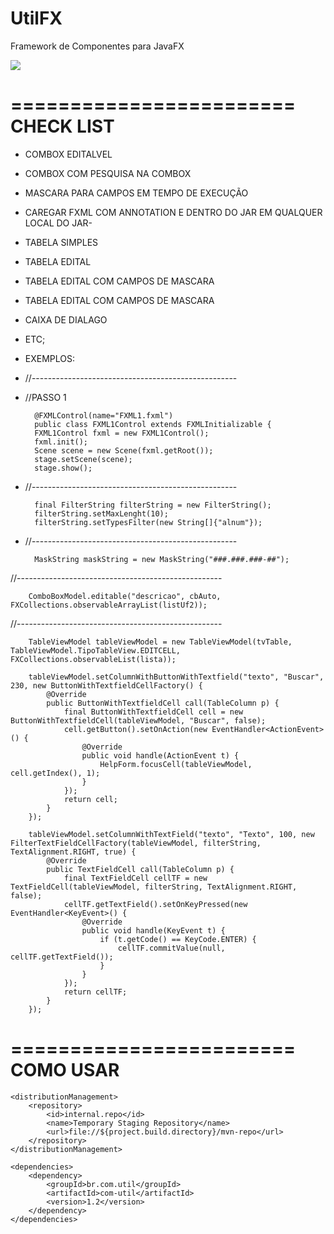 # UtilFX
Framework de Componentes para JavaFX

[![](https://jitpack.io/v/Heverton/newobject.svg)](https://jitpack.io/#Heverton/newobject)

========================
CHECK LIST
========================
+ COMBOX EDITALVEL
+ COMBOX COM PESQUISA NA COMBOX
+ MASCARA PARA CAMPOS EM TEMPO DE EXECUÇÃO
+ CAREGAR FXML COM ANNOTATION E DENTRO DO JAR EM QUALQUER LOCAL DO JAR- 
+ TABELA SIMPLES
+ TABELA EDITAL 
+ TABELA EDITAL COM CAMPOS DE MASCARA
+ TABELA EDITAL COM CAMPOS DE MASCARA
+ CAIXA DE DIALAGO
+ ETC;

+ EXEMPLOS:

+ //---------------------------------------------------
+ //PASSO 1

        @FXMLControl(name="FXML1.fxml")
        public class FXML1Control extends FXMLInitializable {
        FXML1Control fxml = new FXML1Control();
        fxml.init();
        Scene scene = new Scene(fxml.getRoot());
        stage.setScene(scene);
        stage.show();

+ //---------------------------------------------------
 
        final FilterString filterString = new FilterString();
        filterString.setMaxLenght(10);
        filterString.setTypesFilter(new String[]{"alnum"});

+ //---------------------------------------------------

        MaskString maskString = new MaskString("###.###.###-##");

//---------------------------------------------------

        ComboBoxModel.editable("descricao", cbAuto, FXCollections.observableArrayList(listUf2));

//---------------------------------------------------

        TableViewModel tableViewModel = new TableViewModel(tvTable, TableViewModel.TipoTableView.EDITCELL,      FXCollections.observableList(lista));

        tableViewModel.setColumnWithButtonWithTextfield("texto", "Buscar", 230, new ButtonWithTextfieldCellFactory() {
            @Override
            public ButtonWithTextfieldCell call(TableColumn p) {
                final ButtonWithTextfieldCell cell = new ButtonWithTextfieldCell(tableViewModel, "Buscar", false);
                cell.getButton().setOnAction(new EventHandler<ActionEvent>() {
                    @Override
                    public void handle(ActionEvent t) {
                        HelpForm.focusCell(tableViewModel, cell.getIndex(), 1);
                    }
                });
                return cell;
            }
        });

        tableViewModel.setColumnWithTextField("texto", "Texto", 100, new FilterTextFieldCellFactory(tableViewModel, filterString, TextAlignment.RIGHT, true) {
            @Override
            public TextFieldCell call(TableColumn p) {
                final TextFieldCell cellTF = new TextFieldCell(tableViewModel, filterString, TextAlignment.RIGHT, false);
                cellTF.getTextField().setOnKeyPressed(new EventHandler<KeyEvent>() {
                    @Override
                    public void handle(KeyEvent t) {
                        if (t.getCode() == KeyCode.ENTER) {
                            cellTF.commitValue(null, cellTF.getTextField());
                        }
                    }
                });
                return cellTF;
            }
        });


========================
COMO USAR
========================

    <distributionManagement>
        <repository>
            <id>internal.repo</id>
            <name>Temporary Staging Repository</name>
            <url>file://${project.build.directory}/mvn-repo</url>
        </repository>
    </distributionManagement>

    <dependencies>
        <dependency>
            <groupId>br.com.util</groupId>
            <artifactId>com-util</artifactId>
            <version>1.2</version>
        </dependency>
    </dependencies>



